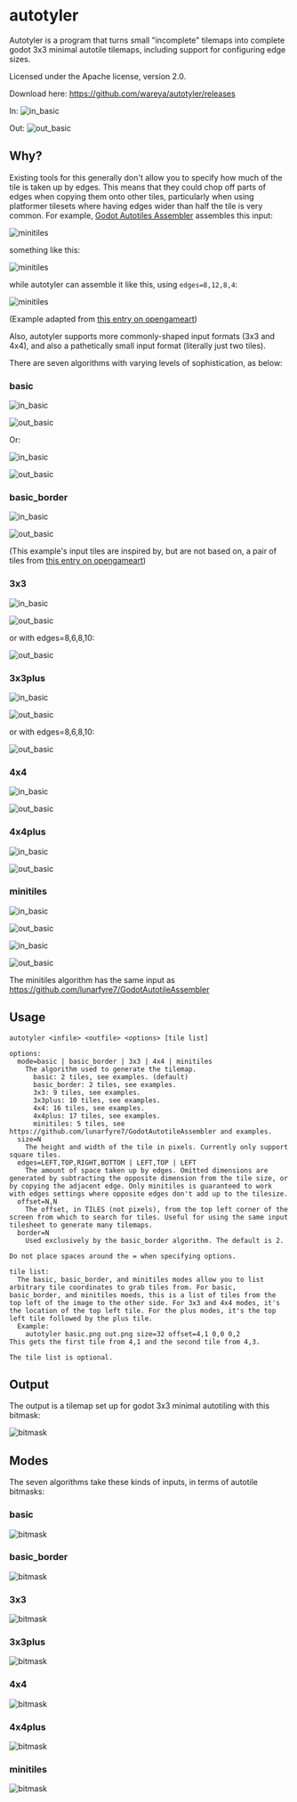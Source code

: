 # autotyler

Autotyler is a program that turns small "incomplete" tilemaps into complete godot 3x3 minimal autotile tilemaps, including support for configuring edge sizes.

Licensed under the Apache license, version 2.0.

Download here: https://github.com/wareya/autotyler/releases

In: ![in_basic](examples/basic.png)

Out: ![out_basic](examples/basic_output.png)

## Why?

Existing tools for this generally don't allow you to specify how much of the tile is taken up by edges. This means that they could chop off parts of edges when copying them onto other tiles, particularly when using platformer tilesets where having edges wider than half the tile is very common. For example, [Godot Autotiles Assembler](https://github.com/lunarfyre7/GodotAutotileAssembler) assembles this input:

![minitiles](readme/nat_minitiles.png)

something like this:

![minitiles](readme/nat_mini_out_raw.png)

while autotyler can assemble it like this, using `edges=8,12,8,4`:

![minitiles](readme/nat_mini_out.png)

(Example adapted from [this entry on opengameart](https://opengameart.org/content/2d-nature-platformer-tileset-16x16))

Also, autotyler supports more commonly-shaped input formats (3x3 and 4x4), and also a pathetically small input format (literally just two tiles).

There are seven algorithms with varying levels of sophistication, as below:

### basic

![in_basic](examples/basic.png)

![out_basic](examples/basic_output.png)

Or:

![in_basic](examples/basicborder.png)

![out_basic](examples/basic2_output.png)

### basic_border

![in_basic](examples/basicborder.png)

![out_basic](examples/basicborder_output.png)

(This example's input tiles are inspired by, but are not based on, a pair of tiles from [this entry on opengameart](https://opengameart.org/content/tiny-16-basic))

### 3x3

![in_basic](examples/3x3.png)

![out_basic](examples/3x3_output.png)

or with edges=8,6,8,10:

![out_basic](examples/3x3_output_edges_8,6,8,10.png)

### 3x3plus

![in_basic](examples/3x3plus.png)

![out_basic](examples/3x3plus_output.png)

or with edges=8,6,8,10:

![out_basic](examples/3x3plus_output_edges_8,6,8,10.png)

### 4x4

![in_basic](examples/4x4.png)

![out_basic](examples/4x4_output.png)

### 4x4plus

![in_basic](examples/4x4plus.png)

![out_basic](examples/4x4plus_output.png)

### minitiles

![in_basic](examples/minitiles.png)

![out_basic](examples/minitiles_output.png)

![in_basic](examples/minitiles2.png)

![out_basic](examples/minitiles2_output.png)

The minitiles algorithm has the same input as https://github.com/lunarfyre7/GodotAutotileAssembler

## Usage
```
autotyler <infile> <outfile> <options> [tile list]

options:
  mode=basic | basic_border | 3x3 | 4x4 | minitiles
    The algorithm used to generate the tilemap.
      basic: 2 tiles, see examples. (default)
      basic_border: 2 tiles, see examples.
      3x3: 9 tiles, see examples.
      3x3plus: 10 tiles, see examples.
      4x4: 16 tiles, see examples.
      4x4plus: 17 tiles, see examples.
      minitiles: 5 tiles, see https://github.com/lunarfyre7/GodotAutotileAssembler and examples.
  size=N
    The height and width of the tile in pixels. Currently only support square tiles.
  edges=LEFT,TOP,RIGHT,BOTTOM | LEFT,TOP | LEFT
    The amount of space taken up by edges. Omitted dimensions are generated by subtracting the opposite dimension from the tile size, or by copying the adjacent edge. Only minitiles is guaranteed to work with edges settings where opposite edges don't add up to the tilesize.
  offset=N,N
    The offset, in TILES (not pixels), from the top left corner of the screen from which to search for tiles. Useful for using the same input tilesheet to generate many tilemaps.
  border=N
    Used exclusively by the basic_border algorithm. The default is 2.

Do not place spaces around the = when specifying options.

tile list:
  The basic, basic_border, and minitiles modes allow you to list arbitrary tile coordinates to grab tiles from. For basic, basic_border, and minitiles moeds, this is a list of tiles from the top left of the image to the other side. For 3x3 and 4x4 modes, it's the location of the top left tile. For the plus modes, it's the top left tile followed by the plus tile.
  Example:
    autotyler basic.png out.png size=32 offset=4,1 0,0 0,2
This gets the first tile from 4,1 and the second tile from 4,3.

The tile list is optional.
```

## Output

The output is a tilemap set up for godot 3x3 minimal autotiling with this bitmask:

![bitmask](readme/out%20bitmask.png)

## Modes

The seven algorithms take these kinds of inputs, in terms of autotile bitmasks:

### basic

![bitmask](readme/2x1%20bitmask.png)

### basic_border

![bitmask](readme/2x1%20bitmask.png)

### 3x3

![bitmask](readme/3x3%20bitmask.png)

### 3x3plus

![bitmask](readme/3x3plus%20bitmask.png)

### 4x4

![bitmask](readme/4x4%20bitmask.png)

### 4x4plus

![bitmask](readme/4x4plus%20bitmask.png)

### minitiles

![bitmask](readme/5x1%20bitmask.png)
